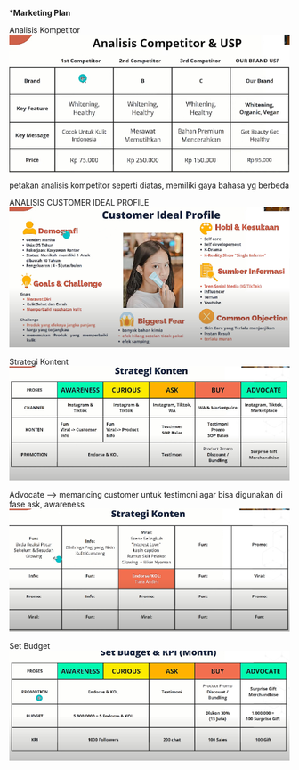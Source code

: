 ***Marketing Plan**

Analisis Kompetitor
![alt text](img/analisis.png)
petakan analisis kompetitor seperti diatas, memiliki gaya bahasa yg berbeda

ANALISIS CUSTOMER IDEAL PROFILE
![alt text](img/customer.png)

Strategi Kontent
![alt text](img/strategi.png)

Advocate --> memancing customer untuk testimoni agar bisa digunakan di fase ask, awareness
![alt text](img/strategi2.png)

Set Budget
![alt text](img/budget.png)